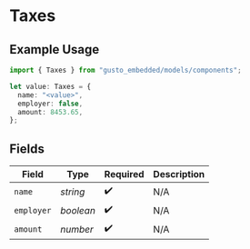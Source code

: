 # Taxes

## Example Usage

```typescript
import { Taxes } from "gusto_embedded/models/components";

let value: Taxes = {
  name: "<value>",
  employer: false,
  amount: 8453.65,
};
```

## Fields

| Field              | Type               | Required           | Description        |
| ------------------ | ------------------ | ------------------ | ------------------ |
| `name`             | *string*           | :heavy_check_mark: | N/A                |
| `employer`         | *boolean*          | :heavy_check_mark: | N/A                |
| `amount`           | *number*           | :heavy_check_mark: | N/A                |